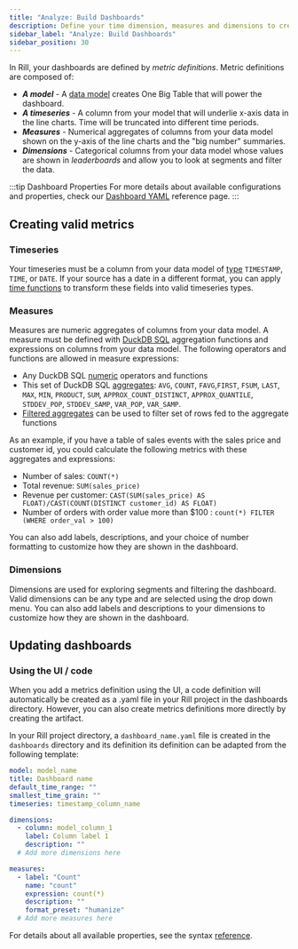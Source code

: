 ```yaml
---
title: "Analyze: Build Dashboards"
description: Define your time dimension, measures and dimensions to create a dashboard
sidebar_label: "Analyze: Build Dashboards"
sidebar_position: 30
---
```


In Rill, your dashboards are defined by _metric definitions_. Metric definitions are composed of:
* _**A model**_ - A [data model](./sql-models.md) creates One Big Table that will power the dashboard.
* _**A timeseries**_ - A column from your model that will underlie x-axis data in the line charts. Time will be truncated into different time periods.
* _**Measures**_ - Numerical aggregates of columns from your data model shown on the y-axis of the line charts and the "big number" summaries.
* _**Dimensions**_ - Categorical columns from your data model whose values are shown in _leaderboards_ and allow you to look at segments and filter the data.

:::tip Dashboard Properties
For more details about available configurations and properties, check our [Dashboard YAML](../reference/project-files/dashboards) reference page.
:::

## Creating valid metrics

### Timeseries

Your timeseries must be a column from your data model of [type](https://duckdb.org/docs/sql/data_types/timestamp) `TIMESTAMP`, `TIME`, or `DATE`. If your source has a date in a different format, you can apply [time functions](https://duckdb.org/docs/sql/functions/timestamp) to transform these fields into valid timeseries types.

### Measures

Measures are numeric aggregates of columns from your data model. A measure must be defined with [DuckDB SQL](./sql-models.md) aggregation functions and expressions on columns from your data model. The following operators and functions are allowed in measure expressions:

* Any DuckDB SQL [numeric](https://duckdb.org/docs/sql/functions/numeric) operators and functions
* This set of DuckDB SQL [aggregates](https://duckdb.org/docs/sql/aggregates): `AVG`, `COUNT`, `FAVG`,`FIRST`, `FSUM`, `LAST`, `MAX`, `MIN`, `PRODUCT`, `SUM`, `APPROX_COUNT_DISTINCT`, `APPROX_QUANTILE`, `STDDEV_POP`, `STDDEV_SAMP`, `VAR_POP`, `VAR_SAMP`.
* [Filtered aggregates](https://duckdb.org/docs/sql/query_syntax/filter.html) can be used to filter set of rows fed to the aggregate functions

As an example, if you have a table of sales events with the sales price and customer id, you could calculate the following metrics with these aggregates and expressions:
* Number of sales: `COUNT(*)`
* Total revenue: `SUM(sales_price)` 
* Revenue per customer: `CAST(SUM(sales_price) AS FLOAT)/CAST(COUNT(DISTINCT customer_id) AS FLOAT)`
* Number of orders with order value more than $100 : `count(*) FILTER (WHERE order_val > 100)`

You can also add labels, descriptions, and your choice of number formatting to customize how they are shown in the dashboard.


### Dimensions

Dimensions are used for exploring segments and filtering the dashboard. Valid dimensions can be any type and are selected using the drop down menu. You can also add labels and descriptions to your dimensions to customize how they are shown in the dashboard.


## Updating dashboards

### Using the UI / code
When you add a metrics definition using the UI, a code definition will automatically be created as a .yaml file in your Rill project in the dashboards directory. However, you can also create metrics definitions more directly by creating the artifact.

In your Rill project directory, a `dashboard_name.yaml` file is created in the `dashboards` directory and its definition its definition can be adapted from the following template:

```yaml
model: model_name
title: Dashboard name
default_time_range: ""
smallest_time_grain: ""
timeseries: timestamp_column_name

dimensions:
  - column: model_column_1
    label: Column label 1
    description: ""
  # Add more dimensions here

measures:
  - label: "Count"
    name: "count"
    expression: count(*)
    description: ""
    format_preset: "humanize"
  # Add more measures here
```

For details about all available properties, see the syntax [reference](../reference/project-files/dashboards).


